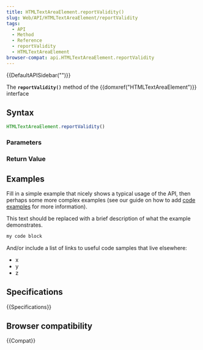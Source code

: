 ```yaml
---
title: HTMLTextAreaElement.reportValidity()
slug: Web/API/HTMLTextAreaElement/reportValidity
tags:
  - API
  - Method
  - Reference
  - reportValidity
  - HTMLTextAreaElement
browser-compat: api.HTMLTextAreaElement.reportValidity
---
```

{{DefaultAPISidebar("")}}

The **`reportValidity()`** method of the {{domxref("HTMLTextAreaElement")}} interface 

## Syntax

```js
HTMLTextAreaElement.reportValidity()
```

### Parameters



### Return Value



## Examples

Fill in a simple example that nicely shows a typical usage of the API, then perhaps some more complex examples (see our guide on how to add [code examples](/en-US/docs/MDN/Contribute/Structures/Code_examples) for more information).

This text should be replaced with a brief description of what the example demonstrates.

```js
my code block
```

And/or include a list of links to useful code samples that live elsewhere:

*   x
*   y
*   z

## Specifications

{{Specifications}}

## Browser compatibility

{{Compat}}

